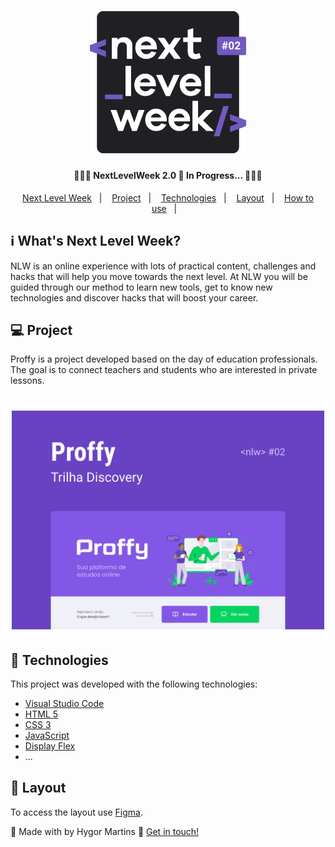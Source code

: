 <h1 align="center">
    <img alt="NextLevelWeek" title="#NextLevelWeek" src=".github/logo.svg" width="250px" />
</h1>

<h4 align="center"> 
	🧑🏻‍💻 NextLevelWeek 2.0 🚀 In Progress... 🧑🏻‍💻
</h4>
<p align="center">
  <a href="#-nlw">Next Level Week</a>&nbsp;&nbsp;&nbsp;|&nbsp;&nbsp;&nbsp;
  <a href="#-project">Project</a>&nbsp;&nbsp;&nbsp;|&nbsp;&nbsp;&nbsp;
  <a href="#rocket-Technologies">Technologies</a>&nbsp;&nbsp;&nbsp;|&nbsp;&nbsp;&nbsp;
  <a href="#-layout">Layout</a>&nbsp;&nbsp;&nbsp;|&nbsp;&nbsp;&nbsp;
  <a href="#-how-to-use">How to use</a>&nbsp;&nbsp;&nbsp;|&nbsp;&nbsp;&nbsp;
</p>

## :information_source: What's Next Level Week?

NLW is an online experience with lots of practical content, challenges and hacks that will help you move towards the next level. At NLW you will be guided through our method to learn new tools, get to know new technologies and discover hacks that will boost your career.

## 💻 Project

Proffy is a project developed based on the day of education professionals.
The goal is to connect teachers and students who are interested in private lessons.

<h1 align="center">
    <img alt="Example" title="Example" src=".github/capa.svg" width="500px" />
</h1>

## :rocket: Technologies

This project was developed with the following technologies:

- [Visual Studio Code][vs]
- [HTML 5][html5]
- [CSS 3][css3]
- [JavaScript][javascript]
- [Display Flex][displayflex]
- ...

## 🔖 Layout

To access the layout use [Figma](https://www.figma.com/file/t15Wu4H4mH7zy6EDJezrDL/Proffy-Web-(Copy)?node-id=81%3A666).




💪 Made with by Hygor Martins :wave: [Get in touch!](https://www.linkedin.com/in/hygormartins/)

[html5]: https://developer.mozilla.org/pt-BR/docs/Web/HTML/HTML5
[css3]: https://developer.mozilla.org/pt-BR/docs/Web/CSS
[javascript]: https://developer.mozilla.org/pt-BR/docs/Web/JavaScript
[displayflex]: https://origamid.com/projetos/flexbox-guia-completo/
[vs]: https://code.visualstudio.com/
[vceditconfig]: https://marketplace.visualstudio.com/items?itemName=EditorConfig.EditorConfig
[vceslint]: https://marketplace.visualstudio.com/items?itemName=dbaeumer.vscode-eslint
[prettier]: https://marketplace.visualstudio.com/items?itemName=esbenp.prettier-vscode
